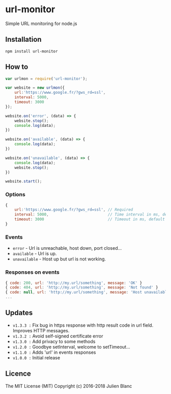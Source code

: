 url-monitor
=============
Simple URL monitoring for node.js

## Installation
```
npm install url-monitor
```

## How to
```javascript
var urlmon = require('url-monitor');

var website = new urlmon({
	url:'https://www.google.fr/?gws_rd=ssl', 
	interval: 5000,
	timeout: 3000
});

website.on('error', (data) => {
	website.stop();
	console.log(data);
})

website.on('available', (data) => {
	console.log(data);
})

website.on('unavailable', (data) => {
	console.log(data);
	website.stop();
})

website.start();
```

### Options
```javascript
{
	url:'https://www.google.fr/?gws_rd=ssl', // Required
	interval: 5000,                          // Time interval in ms, default to 5000
	timeout: 3000                            // Timeout in ms, default to 3000
}
```

### Events
- `error` - Url is unreachable, host down, port closed...
- `available` - Url is up.
- `unavailable` - Host up but url is not working.

### Responses on events
```javascript
{ code: 200, url: 'http://my.url/something', message: 'OK' }
{ code: 404, url: 'http://my.url/something', message: 'Not found' }
{ code: null, url: 'http://my.url/something', message: 'Host unavailable' }
...
```

## Updates
- `v1.3.3 :` Fix bug in https response with http result code in url field. Improves HTTP messages.
- `v1.3.2 :` Avoid self-signed certificate error
- `v1.3.0 :` Add privacy to some methods
- `v1.2.0 :` Goodbye setInterval, welcome to setTimeout...
- `v1.1.0 :` Adds 'url' in events responses
- `v1.0.0 :` Initial release

## Licence
The MIT License (MIT) 
Copyright (c) 2016-2018 Julien Blanc

